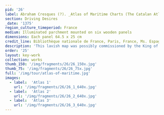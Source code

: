 ```yaml
---
pid: '26'
label: Abraham Cresques (?). _Atlas of Maritime Charts (The Catalan Atlas)_
section: Driving Desires
_date: '1375'
region_culture_timeperiod: France
medium: Illuminated parchment mounted on six wooden panels
dimensions: Each panel 64.5 x 25 cm
credit_line: Bibliothèque nationale de France, Paris, France, Ms. Espagnol 30
description: 'This lavish map was possibly commissioned by the King of Aragon for Charles V, the king of France, and may have been produced by the Jewish cartographer Abraham Cresques. It was completed in 1375. The Crown of Aragon, a confederation of powerful territories that included parts of the Iberian Peninsula and islands in the Mediterranean, was well situated to be a commercial powerhouse. The Catalan Atlas demonstrates the significant European interest in global commerce and the prominence of West Africa in these networks of exchange. Mansa Musa, the emperor of Mali, is prominently depicted on the second panel seated on a throne and holding a golden orb in one hand. The caption reads: “This Moorish ruler is named Musse Melly [Mansa Musa], lord of Guinea. This king is the richest and most distinguished ruler of this whole region on account of the great quantity of gold that is found in his lands.”'
order: '25'
layout: key-work
collection: works
thumb_150: '/img/fragments/26/26_150x.jpg'
thumb_75: '/img/fragments/26/26_75x.jpg'
full: '/img/tour/atlas-of-maritime.jpg'
images:
  - label:  'Atlas 1'
    url: '/img/fragments/26/26_1_640x.jpg'
  - label:  'Atlas 2'
    url: '/img/fragments/26/26_2_640x.jpg'
  - label:  'Atlas 3'
    url: '/img/fragments/26/26_3_640x.jpg'
---
```

